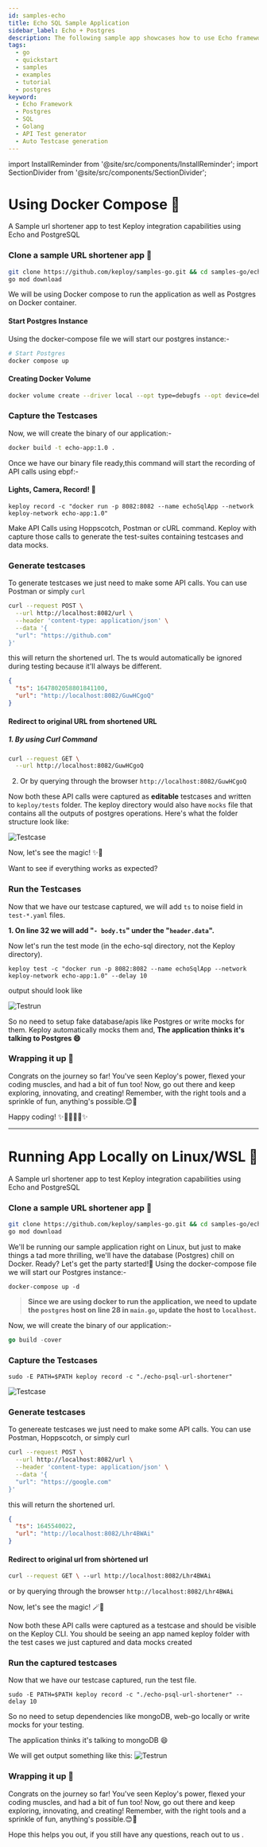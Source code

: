 ```yaml
---
id: samples-echo
title: Echo SQL Sample Application
sidebar_label: Echo + Postgres
description: The following sample app showcases how to use Echo framework and the Keploy Platform.
tags:
  - go
  - quickstart
  - samples
  - examples
  - tutorial
  - postgres
keyword:
  - Echo Framework
  - Postgres
  - SQL
  - Golang
  - API Test generator
  - Auto Testcase generation
---
```


import InstallReminder from '@site/src/components/InstallReminder';
import SectionDivider from '@site/src/components/SectionDivider';

# Using Docker Compose 🐳

A Sample url shortener app to test Keploy integration capabilities using Echo and PostgreSQL

<InstallReminder />

### Clone a sample URL shortener app 🧪

```bash
git clone https://github.com/keploy/samples-go.git && cd samples-go/echo-sql
go mod download
```

We will be using Docker compose to run the application as well as Postgres on Docker container.

#### Start Postgres Instance

Using the docker-compose file we will start our postgres instance:-

```bash
# Start Postgres
docker compose up
```

#### Creating Docker Volume

```bash
docker volume create --driver local --opt type=debugfs --opt device=debugfs debugfs
```

### Capture the Testcases

Now, we will create the binary of our application:-

```zsh
docker build -t echo-app:1.0 .
```

Once we have our binary file ready,this command will start the recording of API calls using ebpf:-

#### Lights, Camera, Record! 🎥

```shell
keploy record -c "docker run -p 8082:8082 --name echoSqlApp --network keploy-network echo-app:1.0"
```

Make API Calls using Hoppscotch, Postman or cURL command. Keploy with capture those calls to generate the test-suites containing testcases and data mocks.

### Generate testcases

To generate testcases we just need to make some API calls. You can use Postman or simply `curl`

```bash
curl --request POST \
  --url http://localhost:8082/url \
  --header 'content-type: application/json' \
  --data '{
  "url": "https://github.com"
}'
```

this will return the shortened url. The ts would automatically be ignored during testing because it'll always be different.

```json
{
  "ts": 1647802058801841100,
  "url": "http://localhost:8082/GuwHCgoQ"
}
```

#### Redirect to original URL from shortened URL

##### 1. By using Curl Command

```bash
curl --request GET \
  --url http://localhost:8082/GuwHCgoQ
```

2. Or by querying through the browser `http://localhost:8082/GuwHCgoQ`

Now both these API calls were captured as **editable** testcases and written to `keploy/tests` folder. The keploy directory would also have `mocks` file that contains all the outputs of postgres operations. Here's what the folder structure look like:

![Testcase](/img/echo-postgress-run-testcase.png?raw=true)

Now, let's see the magic! ✨💫

Want to see if everything works as expected?

### Run the Testcases

Now that we have our testcase captured, we will add `ts` to noise field in `test-*.yaml` files.

**1. On line 32 we will add "`- body.ts`" under the "`header.data`".**

Now let's run the test mode (in the echo-sql directory, not the Keploy directory).

```shell
keploy test -c "docker run -p 8082:8082 --name echoSqlApp --network keploy-network echo-app:1.0" --delay 10
```

output should look like

![Testrun](/img/testrun-echo.png?raw=true)

So no need to setup fake database/apis like Postgres or write mocks for them. Keploy automatically mocks them and, **The application thinks it's talking to Postgres 😄**

### Wrapping it up 🎉

Congrats on the journey so far! You've seen Keploy's power, flexed your coding muscles, and had a bit of fun too! Now, go out there and keep exploring, innovating, and creating! Remember, with the right tools and a sprinkle of fun, anything's possible.😊🚀

Happy coding! ✨👩‍💻👨‍💻✨

<SectionDivider />

---

# Running App Locally on Linux/WSL 🐧

A Sample url shortener app to test Keploy integration capabilities using Echo and PostgreSQL

<InstallReminder />

### Clone a sample URL shortener app 🧪

```bash
git clone https://github.com/keploy/samples-go.git && cd samples-go/echo-sql
go mod download
```

We'll be running our sample application right on Linux, but just to make things a tad more thrilling, we'll have the database (Postgres) chill on Docker. Ready? Let's get the party started!🎉
Using the docker-compose file we will start our Postgres instance:-

```shell
docker-compose up -d
```

> **Since we are using docker to run the application, we need to update the `postgres` host on line 28 in `main.go`, update the host to `localhost`.**

Now, we will create the binary of our application:-

```go
go build -cover
```

### Capture the Testcases

```shell
sudo -E PATH=$PATH keploy record -c "./echo-psql-url-shortener"
```

![Testcase](/img/echo-postgress-run-testcase.png?raw=true)

### Generate testcases

To genereate testcases we just need to make some API calls. You can use Postman, Hoppscotch, or simply curl

```bash
curl --request POST \
  --url http://localhost:8082/url \
  --header 'content-type: application/json' \
  --data '{
  "url": "https://google.com"
}'
```

this will return the shortened url.

```json
{
  "ts": 1645540022,
  "url": "http://localhost:8082/Lhr4BWAi"
}
```

#### Redirect to original url from shòrtened url

```zsh
curl --request GET \ --url http://localhost:8082/Lhr4BWAi
```

or by querying through the browser `http://localhost:8082/Lhr4BWAi`

Now, let's see the magic! 🪄💫

Now both these API calls were captured as a testcase and should be visible on the Keploy CLI. You should be seeing an app named keploy folder with the test cases we just captured and data mocks created

### Run the captured testcases

Now that we have our testcase captured, run the test file.

```shell
sudo -E PATH=$PATH keploy record -c "./echo-psql-url-shortener" --delay 10
```

So no need to setup dependencies like mongoDB, web-go locally or write mocks for your testing.

The application thinks it's talking to mongoDB 😄

We will get output something like this:
![Testrun](/img/testrun-echo.png?raw=true)

### Wrapping it up 🎉

Congrats on the journey so far! You've seen Keploy's power, flexed your coding muscles, and had a bit of fun too! Now, go out there and keep exploring, innovating, and creating! Remember, with the right tools and a sprinkle of fun, anything's possible.😊🚀

Hope this helps you out, if you still have any questions, reach out to us .
